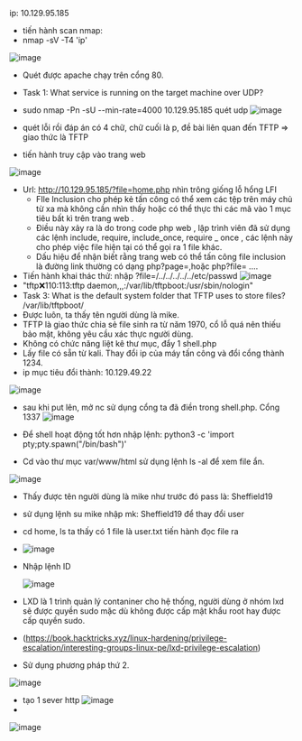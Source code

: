 ip: 10.129.95.185
- tiến hành scan nmap:
- nmap -sV -T4 'ip'

 ![image](https://github.com/Pminh21/HTB_writeup/assets/169346714/62452d6b-535f-48e1-b6f5-1ebb8c0ea63f)
 
- Quét được apache chạy trên cổng 80.
-  Task 1: What service is running on the target machine over UDP? 
- sudo nmap  -Pn -sU --min-rate=4000 10.129.95.185 quét udp
![image](https://github.com/Pminh21/HTB_writeup/assets/169346714/bf086cc4-7732-4f8a-972e-3b3b5a619fe7)

- quét lỗi rồi đáp án có 4 chữ, chữ cuối là p, đề bài liên quan đến TFTP => giao thức là TFTP
- tiến hành truy cập vào trang web

 ![image](https://github.com/Pminh21/HTB_writeup/assets/169346714/270e3fef-0358-4f8e-9161-038e27317959)

- Url: http://10.129.95.185/?file=home.php nhìn trông giống lỗ hổng LFI
  + FIle Inclusion cho phép kẻ tấn công có thể xem các tệp trên máy chủ từ xa mà không cần nhìn thấy hoặc có thể thực thi các mã vào 1 mục tiêu bất kì trên trang web .
  + Điều này xảy ra là do trong code php web , lập trình viên đã sử dụng các lệnh include, require, include_once, require _ once , các lệnh này cho phép việc file hiện tại có thể gọi ra 1 file khác.
  + Dấu hiệu để nhận biết rằng trang web có thể tấn công file inclusion là đường link thường có dạng php?page=,hoặc php?file= ....
- Tiến hành khai thác thử: nhập ?file=/../../../../../etc/passwd
![image](https://github.com/Pminh21/HTB_writeup/assets/169346714/260315f0-b89f-4c45-b646-e348ce3a3e73)
- "tftp:x:110:113:tftp daemon,,,:/var/lib/tftpboot:/usr/sbin/nologin" 
- Task 3: What is the default system folder that TFTP uses to store files? /var/lib/tftpboot/ 
- Được luôn, ta thấy tên người dùng là mike.
- TFTP là giao thức chia sẻ file sinh ra từ năm 1970, cổ lỗ quá nên thiếu bảo mật, không yêu cầu xác thực người dùng.
- Không có chức năng lỉệt kê thư mục, đẩy 1 shell.php
- Lấy file có sẵn từ kali. Thay đổi ip của máy tấn công và đổi cổng thành 1234.
- ip mục tiêu đổi thành: 10.129.49.22

![image](https://github.com/Pminh21/HTB_writeup/assets/169346714/8d2609be-1701-401c-a077-341c9584f069)

- sau khi put lên, mở nc sử dụng cổng ta đã điền trong shell.php. Cổng 1337
![image](https://github.com/Pminh21/HTB_writeup/assets/169346714/83f9e74e-3cd3-4748-b9ff-0944e856e6e2)

- Để shell hoạt động tốt hơn nhập lệnh: python3 -c 'import pty;pty.spawn("/bin/bash")'
- Cd vào thư mục var/www/html sử dụng lệnh ls -al để xem file ẩn.

![image](https://github.com/Pminh21/HTB_writeup/assets/169346714/2ad603ce-8a7a-4e12-81ef-317a12b31c53)

- Thấy được tên người dùng là mike như trước đó pass là: Sheffield19
- sử dụng lệnh su mike nhập mk: Sheffield19 để thay đổi user
- cd home, ls ta thấy có 1 file là user.txt tiến hành đọc file ra
- ![image](https://github.com/Pminh21/HTB_writeup/assets/169346714/11804040-01a7-4803-ac9b-132024402fce)

- Nhập lệnh ID

  ![image](https://github.com/Pminh21/HTB_writeup/assets/169346714/13115e20-c5af-418b-8f69-41d600abe853)

- LXD là 1 trình quản lý contaniner cho hệ thống, người dùng ở nhóm lxd sẽ được quyền sudo mặc dù không được cấp mật khẩu root hay được cấp quyền sudo.
- (https://book.hacktricks.xyz/linux-hardening/privilege-escalation/interesting-groups-linux-pe/lxd-privilege-escalation)
- Sử dụng phương pháp thứ 2.

![image](https://github.com/Pminh21/HTB_writeup/assets/169346714/0e9ae4ef-4db6-4b9b-bef5-426ba0893385)

- tạo 1 sever http 
![image](https://github.com/Pminh21/HTB_writeup/assets/169346714/521a513e-3a5d-43dc-b254-8b12ea1052a4)
- 
![image](https://github.com/Pminh21/HTB_writeup/assets/169346714/791d50a7-ec85-4af3-afe7-c580477b4958)






